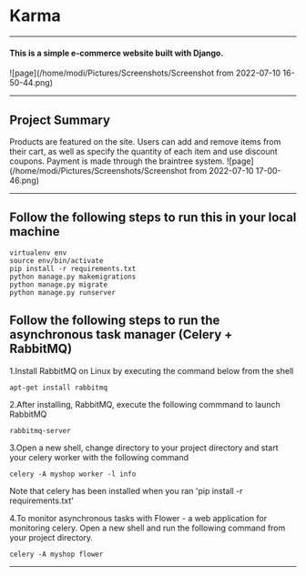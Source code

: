 # Karma
___
#### This is a simple e-commerce website built with Django.

![page](/home/modi/Pictures/Screenshots/Screenshot from 2022-07-10 16-50-44.png)

___
## Project Summary
Products are featured on the site. Users can add and remove items from their cart, as well as specify the quantity of each item and use discount coupons. Payment is made through the braintree system.
![page](/home/modi/Pictures/Screenshots/Screenshot from 2022-07-10 17-00-46.png)

___
## Follow the following steps to run this in your local machine
```commandline
virtualenv env
source env/bin/activate
pip install -r requirements.txt
python manage.py makemigrations
python manage.py migrate
python manage.py runserver
```

## Follow the following steps to run the asynchronous task manager (Celery + RabbitMQ)
1.Install RabbitMQ on Linux by executing the command below from the shell
```commandline
apt-get install rabbitmq
```
2.After installing, RabbitMQ, execute the following commmand to launch RabbitMQ
```commandline
rabbitmq-server
```
3.Open a new shell, change directory to your project directory and start your celery worker with the following command
```commandline
celery -A myshop worker -l info
```
Note that celery has been installed when you ran 'pip install -r requirements.txt'

4.To monitor asynchronous tasks with Flower - a web application for monitoring celery. Open a new shell and run the following command from your project directory.
```commandline
celery -A myshop flower
```

___
